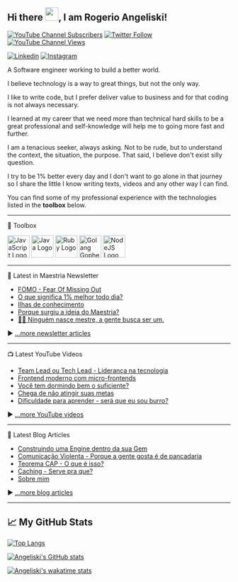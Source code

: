 ## Hi there <img src="https://raw.githubusercontent.com/MartinHeinz/MartinHeinz/master/wave.gif" width="30px">, I am Rogerio Angeliski!

[![YouTube Channel Subscribers](https://img.shields.io/youtube/channel/subscribers/UCi5VvNt5MKS3ustu6Ng5enQ?label=People%20subscribed%20to%20my%20channel&style=social)](https://www.youtube.com/channel/UCi5VvNt5MKS3ustu6Ng5enQ?sub_confirmation=1) [![Twitter Follow](https://img.shields.io/twitter/follow/angeliski_?label=People%20following%20me%20on%20Twitter&style=social)](https://twitter.com/intent/follow?screen_name=angeliski_) [![YouTube Channel Views](https://img.shields.io/youtube/channel/views/UCi5VvNt5MKS3ustu6Ng5enQ?label=Total%20views%20on%20my%20channel&style=social)](https://www.youtube.com/channel/UCi5VvNt5MKS3ustu6Ng5enQ?sub_confirmation=1)


[![Linkedin](https://img.shields.io/badge/LinkedIn-0077B5?style=for-the-badge&logo=linkedin&logoColor=white)](https://www.linkedin.com/in/angeliski)
[![Instagram](https://img.shields.io/badge/Instagram-E4405F?style=for-the-badge&logo=instagram&logoColor=white)](instagram.com/maestriaaa/)


A Software engineer working to build a better world.

I believe technology is a way to great things, but not the only way.

I like to write code, but I prefer deliver value to business and for that coding is not always necessary.

I learned at my career that we need more than technical hard skills to be a great professional and self-knowledge will help me to going more fast and further.

I am a tenacious seeker, always asking.
Not to be rude, but to understand the context, the situation, the purpose. That said, I believe don't exist silly question.

I try to be 1% better every day and I don't want to go alone in that journey so I share the little I know writing texts, videos and any other way I can find.

You can find some of my professional experience with the technologies listed in the **toolbox** below.

---

🧰 Toolbox

<img src="https://cdn.worldvectorlogo.com/logos/javascript-2.svg" alt="JavaScript Logo" width="50" height="50"/> <img src="https://cdn.worldvectorlogo.com/logos/java-2.svg" alt="Java Logo" width="50" height="50"/> <img src="https://cdn.worldvectorlogo.com/logos/ruby.svg" alt="Ruby Logo" width="50" height="50"/> <img src="https://cdn.worldvectorlogo.com/logos/golang-gopher.svg" alt="Golang Gopher Logo" width="50" height="50"/> <img src="https://cdn.worldvectorlogo.com/logos/nodejs-1.svg" alt="NodeJS Logo" width="50" height="50"/>

---

📘 Latest in Maestria Newsletter

<!-- MAESTRIA-POST-LIST:START -->
- [FOMO - Fear Of Missing Out](https://maestria.substack.com/p/fomo)
- [O que significa 1% melhor todo dia?](https://maestria.substack.com/p/ser-melhor-todo-dia)
- [Ilhas de conhecimento](https://maestria.substack.com/p/ilhas-conhecimento)
- [Porque surgiu a ideia do Maestria?](https://maestria.substack.com/p/como-tudo-comecou)
- [&#128170;&#127998; Ningu&#233;m nasce mestre, a gente busca ser um.](https://maestria.substack.com/p/coming-soon)
<!-- MAESTRIA-POST-LIST:END -->

▶ [...more newsletter articles](https://maestria.substack.com/)

---

📺 Latest YouTube Videos

<!-- YOUTUBE-VIDEOS-LIST:START -->
- [Team Lead ou Tech Lead - Liderança na tecnologia](https://www.youtube.com/watch?v=JSnEbU6iOVo)
- [Frontend moderno com micro-frontends](https://www.youtube.com/watch?v=NiGvvqXaZIM)
- [Você tem dormindo bem o suficiente?](https://www.youtube.com/watch?v=19kkPe8QMB0)
- [Chega de não atingir suas metas](https://www.youtube.com/watch?v=XJa2mEEHm3c)
- [Dificuldade para aprender - será que eu sou burro?](https://www.youtube.com/watch?v=8ShEq8HN-2Q)
<!-- YOUTUBE-VIDEOS-LIST:END -->


▶ [...more YouTube videos](https://www.youtube.com/channel/UCi5VvNt5MKS3ustu6Ng5enQ?sub_confirmation=1)

---

📘 Latest Blog Articles

<!-- BLOG-POST-LIST:START -->
- [Construindo uma Engine dentro da sua Gem](https://angeliski.com.br/2021/05/23/construindo-uma-engine-dentro-da-sua-gem/)
- [Comunicação Violenta - Porque a gente gosta é de pancadaria](https://angeliski.com.br/2020/11/03/comunicação-violenta-porque-a-gente-gosta-é-de-pancadaria/)
- [Teorema CAP - O que é isso?](https://angeliski.com.br/2020/10/09/teorema-cap-o-que-é-isso/)
- [Caching - Serve pra que?](https://angeliski.com.br/2020/09/20/caching-serve-pra-que/)
- [Sobre mim](https://angeliski.com.br/about/)
<!-- BLOG-POST-LIST:END -->

▶ [...more blog articles](https://angeliski.com.br)

---


## &#x1f4c8; My GitHub Stats

[![Top Langs](https://angeliski-stats.vercel.app/api/top-langs/?username=angeliski&hide=html,css,scss,typescript,dart&theme=radical&langs_count=15&count_private=true&show_icons=true)](https://github.com/anuraghazra/github-readme-stats)

[![Angeliski's GitHub stats](https://angeliski-stats.vercel.app/api?username=angeliski&theme=radical&count_private=true&show_icons=true)](https://github.com/anuraghazra/github-readme-stats)

[![Angeliski's wakatime stats](https://angeliski-stats.vercel.app/api/wakatime?username=angeliski&count_private=true&show_icons=true)](https://github.com/anuraghazra/github-readme-stats)

